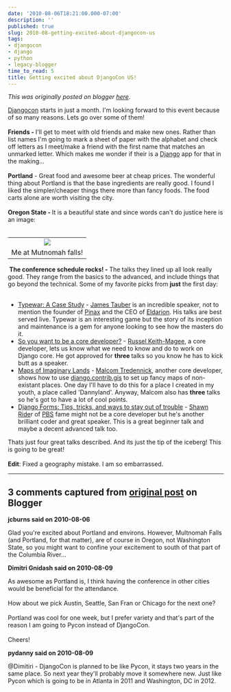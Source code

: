 ```yaml
---
date: '2010-08-06T18:21:00.000-07:00'
description: ''
published: true
slug: 2010-08-getting-excited-about-djangocon-us
tags:
- djangocon
- django
- python
- legacy-blogger
time_to_read: 5
title: Getting excited about DjangoCon US!
---
```


*This was originally posted on blogger [here](https://pydanny.blogspot.com/2010/08/getting-excited-about-djangocon-us.html)*.

<a href="http://djangocon.us/">Djangocon</a> starts in just a month. I'm looking forward to this event because of so many reasons. Lets go over some of them!<br /><br /><b>Friends -&nbsp;</b>I'll get to meet with old friends and make new ones. Rather than list names I'm going to mark a sheet of paper with the alphabet and check off letters as I meet/make a friend with the first name that matches an unmarked letter. Which makes me wonder if their is a <a href="http://djangoproject.com/">Django</a> app for that in the making...<br /><br /><b>Portland</b> - Great food and awesome beer at cheap prices. The wonderful thing about Portland is that the base ingredients are really good. I found I liked the simpler/cheaper things there more than fancy foods. The food carts alone are worth visiting the city.<br /><br /><b>Oregon State - </b>It is a beautiful state and since words can't do justice here is an image:<br /><br /><table align="center" cellpadding="0" cellspacing="0" class="tr-caption-container" style="margin-left: auto; margin-right: auto; text-align: center;"><tbody><tr><td style="text-align: center;"><a href="http://farm3.static.flickr.com/2656/3897946209_386ea300bc_m_d.jpg" style="margin-left: auto; margin-right: auto;"><img border="0" src="http://farm3.static.flickr.com/2656/3897946209_386ea300bc_m_d.jpg" /></a></td></tr><tr><td class="tr-caption" style="text-align: center;">Me at Mutnomah falls!</td></tr></tbody></table><b>&nbsp;The conference schedule rocks! - </b>The talks they lined up all look really good. They range from the basics to the advanced, and include things that go beyond the technical. Some of my favorite picks from <b>just</b> the first day:<br /><br /><ul><li><a href="http://djangocon.us/schedule/sessions/3/">Typewar: A Case Study</a> - <a href="http://jtauber.com/">James Tauber</a> is an incredible speaker, not to mention the founder of <a href="http://pinaxproject.com/">Pinax</a> and the CEO of <a href="http://eldarion.com/">Eldarion</a>. His talks are best served live. Typewar is an interesting game but the story of its inception and maintenance is a gem for anyone looking to see how the masters do it.</li><li><a href="http://djangocon.us/schedule/sessions/5/">So you want to be a core developer?</a> - <a href="http://cecinestpasun.com/">Russel Keith-Magee</a>, a core developer, lets us know what we need to know and do to work on Django core. He got approved for <b>three </b>talks so you know he has to kick butt as a speaker.</li><li><a href="http://djangocon.us/schedule/sessions/7/">Maps of Imaginary Lands</a> - <a href="http://djangocon.us/speaker/profile/58/">Malcom Tredennick</a>, another core developer, shows how to use <a href="http://docs.djangoproject.com/en/dev/ref/contrib/gis/">django.contrib.gis</a> to set up fancy maps of non-existant places. One day I'll have to do this for a place I created in my youth, a place called 'Dannyland'. Anyway, Malcom also has&nbsp;<b>three</b> talks so he's got to have a lot of cool points.</li><li><a href="http://djangocon.us/schedule/sessions/8/">Django Forms: Tips, tricks, and ways to stay out of trouble</a> - <a href="http://shawnrider.com/">Shawn Ride</a>r of <a href="http://pbs.org/">PBS</a>&nbsp;fame might not be a core developer but he's another brilliant coder and great speaker. This is a great beginner talk and maybe a decent advanced talk too.</li></ul><div>Thats just four great talks described. And its just the tip of the iceberg! This is going to be great!<br /><br /><b>Edit</b>: Fixed a geography mistake. I am so&nbsp;embarrassed.</div>

---

## 3 comments captured from [original post](https://pydanny.blogspot.com/2010/08/getting-excited-about-djangocon-us.html) on Blogger

**jcburns said on 2010-08-06**

Glad you're excited about Portland and environs. However, Multnomah Falls (and Portland, for that matter), are of course in Oregon, not Washington State, so you might want to confine your excitement to south of that part of the Columbia River...

**Dimitri Gnidash said on 2010-08-09**

As awesome as Portland is, I think having the conference in other cities would be beneficial for the attendance. <br /><br />How about we pick Austin, Seattle, San Fran or Chicago for the next one?<br /><br />Portland was cool for one week, but I prefer variety and that's part of the reason I am going to Pycon instead of DjangoCon.<br /><br />Cheers!

**pydanny said on 2010-08-09**

@Dimitiri - DjangoCon is planned to be like Pycon, it stays two years in the same place. So next year they'll probably move it somewhere new. Just like Pycon which is going to be in Atlanta in 2011 and Washington, DC in 2012.


